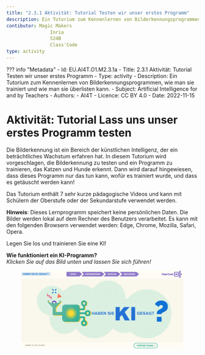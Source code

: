```yaml
---
title: "2.3.1 Aktivität: Tutorial Testen wir unser erstes Programm"
description: Ein Tutorium zum Kennenlernen von Bilderkennungsprogrammen, wie man sie trainiert und wie man sie überlisten kann.
contibutor: Magic Makers
                Inria
                S24B
                Class'Code      
type: activity
---
```

??? info "Metadata"
    - Id: EU.AI4T.O1.M2.3.1a
    - Title: 2.3.1 Aktivität: Tutorial Testen wir unser erstes Programm
    - Type: activity
    - Description: Ein Tutorium zum Kennenlernen von Bilderkennungsprogrammen, wie man sie trainiert und wie man sie überlisten kann.
    - Subject: Artificial Intelligence for and by Teachers
    - Authors:
        - AI4T 
    - Licence: CC BY 4.0
    - Date: 2022-11-15

# Aktivität: Tutorial Lass uns unser erstes Programm testen

Die Bilderkennung ist ein Bereich der künstlichen Intelligenz, der ein beträchtliches Wachstum erfahren hat. In diesem Tutorium wird vorgeschlagen, die Bilderkennung zu testen und ein Programm zu trainieren, das Katzen und Hunde erkennt. Dann wird darauf hingewiesen, dass dieses Programm nur das tun kann, wofür es trainiert wurde, und dass es getäuscht werden kann!

Das Tutorium enthält 7 sehr kurze pädagogische Videos und kann mit Schülern der Oberstufe oder der Sekundarstufe verwendet werden.

**Hinweis**: Dieses Lernprogramm speichert keine persönlichen Daten. Die Bilder werden lokal auf dem Rechner des Benutzers verarbeitet. Es kann mit den folgenden Browsern verwendet werden: Edge, Chrome, Mozilla, Safari, Opera.

Legen Sie los und trainieren Sie eine KI!

**Wie funktioniert ein KI-Programm?**  
_Klicken Sie auf das Bild unten und lassen Sie sich führen!_

<a href="https://pixees.fr/classcodeiai/app/tuto1?lang=de" target="_blank"><figure>
  <img src="Images/Tuto-M1-FirstProgram-DE.png" />
</figure></a>
